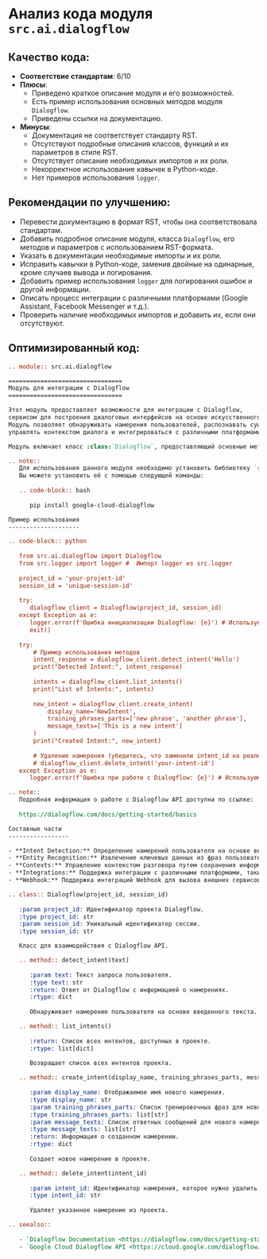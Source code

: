 # Анализ кода модуля `src.ai.dialogflow`

## Качество кода:

- **Соответствие стандартам**: 6/10
- **Плюсы**:
    - Приведено краткое описание модуля и его возможностей.
    - Есть пример использования основных методов модуля `Dialogflow`.
    - Приведены ссылки на документацию.
- **Минусы**:
    - Документация не соответствует стандарту RST.
    - Отсутствуют подробные описания классов, функций и их параметров в стиле RST.
    - Отсутствует описание необходимых импортов и их роли.
    - Некорректное использование кавычек в Python-коде.
    - Нет примеров использования `logger`.

## Рекомендации по улучшению:

- Перевести документацию в формат RST, чтобы она соответствовала стандартам.
- Добавить подробное описание модуля, класса `Dialogflow`, его методов и параметров с использованием RST-формата.
- Указать в документации необходимые импорты и их роли.
- Исправить кавычки в Python-коде, заменив двойные на одинарные, кроме случаев вывода и логирования.
- Добавить пример использования `logger` для логирования ошибок и другой информации.
- Описать процесс интеграции с различными платформами (Google Assistant, Facebook Messenger и т.д.).
- Проверить наличие необходимых импортов и добавить их, если они отсутствуют.

## Оптимизированный код:

```rst
.. module:: src.ai.dialogflow

================================
Модуль для интеграции с Dialogflow
================================

Этот модуль предоставляет возможности для интеграции с Dialogflow, 
сервисом для построения диалоговых интерфейсов на основе искусственного интеллекта.
Модуль позволяет обнаруживать намерения пользователей, распознавать сущности,
управлять контекстом диалога и интегрироваться с различными платформами.

Модуль включает класс :class:`Dialogflow`, предоставляющий основные методы для работы с API Dialogflow.

.. note::
   Для использования данного модуля необходимо установить библиотеку `google-cloud-dialogflow`.
   Вы можете установить её с помощью следующей команды:
   
   .. code-block:: bash
      
      pip install google-cloud-dialogflow

Пример использования
--------------------

.. code-block:: python
   
   from src.ai.dialogflow import Dialogflow
   from src.logger import logger #  Импорт logger из src.logger
   
   project_id = 'your-project-id'
   session_id = 'unique-session-id'
   
   try:
      dialogflow_client = Dialogflow(project_id, session_id)
   except Exception as e:
      logger.error(f'Ошибка инициализации Dialogflow: {e}') # Используем logger для ошибок
      exit()
   
   try:
       # Пример использования методов
       intent_response = dialogflow_client.detect_intent('Hello')
       print("Detected Intent:", intent_response)
   
       intents = dialogflow_client.list_intents()
       print("List of Intents:", intents)
   
       new_intent = dialogflow_client.create_intent(
           display_name='NewIntent',
           training_phrases_parts=['new phrase', 'another phrase'],
           message_texts=['This is a new intent']
       )
       print("Created Intent:", new_intent)
    
       # Удаление намерения (убедитесь, что заменили intent_id на реальный ID)
       # dialogflow_client.delete_intent('your-intent-id')
   except Exception as e:
      logger.error(f'Ошибка при работе с Dialogflow: {e}') # Используем logger для ошибок

.. note::
   Подробная информация о работе с Dialogflow API доступна по ссылке:
   
   https://dialogflow.com/docs/getting-started/basics

Составные части
-----------------

- **Intent Detection:** Определение намерений пользователя на основе введенного текста.
- **Entity Recognition:** Извлечение ключевых данных из фраз пользователя.
- **Contexts:** Управление контекстом разговора путем сохранения информации о текущем состоянии диалога.
- **Integrations:** Поддержка интеграции с различными платформами, такими как Google Assistant, Facebook Messenger, Slack, Telegram и другие.
- **Webhook:** Поддержка интеграций Webhook для вызова внешних сервисов и API.

.. class:: Dialogflow(project_id, session_id)
   
   :param project_id: Идентификатор проекта Dialogflow.
   :type project_id: str
   :param session_id: Уникальный идентификатор сессии.
   :type session_id: str

   Класс для взаимодействия с Dialogflow API.

   .. method:: detect_intent(text)
      
      :param text: Текст запроса пользователя.
      :type text: str
      :return: Ответ от Dialogflow с информацией о намерениях.
      :rtype: dict
      
      Обнаруживает намерение пользователя на основе введенного текста.

   .. method:: list_intents()
      
      :return: Список всех интентов, доступных в проекте.
      :rtype: list[dict]
      
      Возвращает список всех интентов проекта.

   .. method:: create_intent(display_name, training_phrases_parts, message_texts)
      
      :param display_name: Отображаемое имя нового намерения.
      :type display_name: str
      :param training_phrases_parts: Список тренировочных фраз для нового намерения.
      :type training_phrases_parts: list[str]
      :param message_texts: Список ответных сообщений для нового намерения.
      :type message_texts: list[str]
      :return: Информация о созданном намерении.
      :rtype: dict
      
      Создает новое намерение в проекте.

   .. method:: delete_intent(intent_id)
   
      :param intent_id: Идентификатор намерения, которое нужно удалить.
      :type intent_id: str
      
      Удаляет указанное намерение из проекта.

.. seealso::
   
   - `Dialogflow Documentation <https://dialogflow.com/docs/getting-started/basics>`_
   - `Google Cloud Dialogflow API <https://cloud.google.com/dialogflow/docs/reference/rest>`_

```